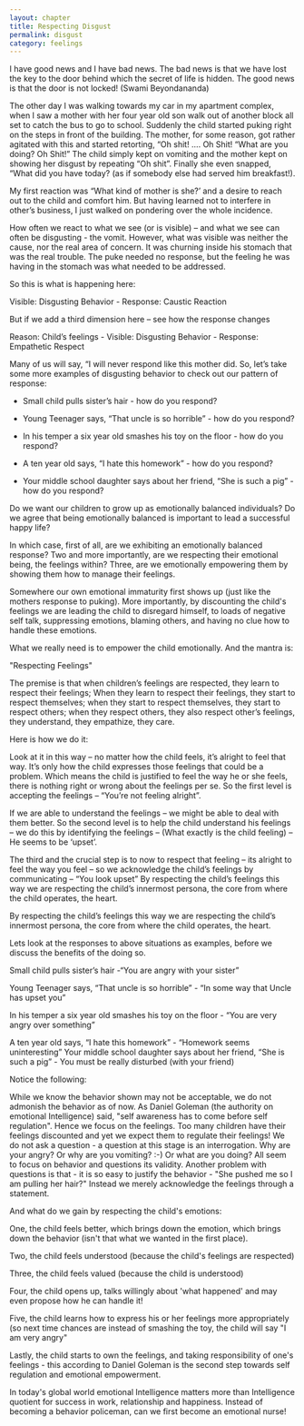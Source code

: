 ```yaml
---
layout: chapter
title: Respecting Disgust
permalink: disgust
category: feelings
--- 
```


I have good news and I have bad news. 
The bad news is that we have lost the key to the door 
behind which the secret of life is hidden. 
The good news is that the door is not locked! 
(Swami Beyondananda)

The other day I was walking towards my car in my apartment complex, when I saw a mother with her four year old son walk out of another block all set to catch the bus to go to school. Suddenly the child started puking right on the steps in front of the building. The mother, for some reason, got rather agitated with this and started retorting, “Oh shit! …. Oh Shit! “What are you doing? Oh Shit!” The child simply kept on vomiting and the mother kept on showing her disgust by repeating “Oh shit”. Finally she even snapped, “What did you have today? (as if somebody else had served him breakfast!).

My first reaction was “What kind of mother is she?’ and a desire to reach out to the child and comfort him. But having learned not to interfere in other’s business, I just walked on pondering over the whole incidence.

How often we react to what we see (or is visible) – and what we see can often be disgusting - the vomit. However, what was visible was neither the cause, nor the real area of concern. It was churning inside his stomach that was the real trouble. The puke needed no response, but the feeling he was having in the stomach was what needed to be addressed.

So this is what is happening here:

Visible: Disgusting Behavior - Response: Caustic Reaction

But if we add a third dimension here – see how the response changes

Reason: Child’s feelings - Visible: Disgusting Behavior - Response: Empathetic Respect

Many of us will say, “I will never respond like this mother did. So, let’s take some more examples of disgusting behavior to check out our pattern of response:

- Small child pulls sister’s hair - how do you respond?

- Young Teenager says, “That uncle is so horrible” - how do you respond?

- In his temper a six year old smashes his toy on the floor - how do you respond?

- A ten year old says, “I hate this homework” - how do you respond?

- Your middle school daughter says about her friend, “She is such a pig” - how do you respond?

Do we want our children to grow up as emotionally balanced individuals? Do we agree that being emotionally balanced is important to lead a successful happy life?

In which case, first of all, are we exhibiting an emotionally balanced response? Two and more importantly, are we respecting their emotional being, the feelings within? Three, are we emotionally empowering them by showing them how to manage their feelings.

Somewhere our own emotional immaturity first shows up (just like the mothers response to puking). More importantly, by discounting the child's feelings we are leading the child to disregard himself, to loads of negative self talk, suppressing emotions, blaming others, and having no clue how to handle these emotions.

What we really need is to empower the child emotionally. And the mantra is:

"Respecting Feelings"

The premise is that when children’s feelings are respected, they learn to respect their feelings; When they learn to respect their feelings, they start to respect themselves; when they start to respect themselves, they start to respect others; when they respect others, they also respect other’s feelings, they understand, they empathize, they care.

Here is how we do it:

Look at it in this way – no matter how the child feels, it’s alright to feel that way. It’s only how the child expresses those feelings that could be a problem. Which means the child is justified to feel the way he or she feels, there is nothing right or wrong about the feelings per se. So the first level is accepting the feelings – “You’re not feeling alright”.

If we are able to understand the feelings – we might be able to deal with them better. So the second level is to help the child understand his feelings – we do this by identifying the feelings – (What exactly is the child feeling) – He seems to be ‘upset’.

The third and the crucial step is to now to respect that feeling – its alright to feel the way you feel – so we acknowledge the child’s feelings by communicating – “You look upset” By respecting the child’s feelings this way we are respecting the child’s innermost persona, the core from where the child operates, the heart. 

By respecting the child’s feelings this way we are respecting the child’s innermost persona, the core from where the child operates, the heart.

Lets look at the responses to above situations as examples, before we discuss the benefits of the doing so.

Small child pulls sister’s hair -“You are angry with your sister”

Young Teenager says, “That uncle is so horrible” - “In some way that Uncle has upset you”

In his temper a six year old smashes his toy on the floor - “You are very angry over something”

A ten year old says, “I hate this homework” - “Homework seems uninteresting” 
Your middle school daughter says about her friend, “She is such a pig” - You must be really disturbed (with your friend) 

Notice the following:

While we know the behavior shown may not be acceptable, we do not admonish the behavior as of now. As Daniel Goleman (the authority on emotional Intelligence) said, "self awareness has to come before self regulation". Hence we focus on the feelings. Too many children have their feelings discounted and yet we expect them to regulate their feelings! We do not ask a question - a question at this stage is an interrogation. Why are your angry? Or why are you vomiting? :-) Or what are you doing? All seem to focus on behavior and questions its validity. Another problem with questions is that - it is so easy to justify the behavior - "She pushed me so I am pulling her hair?" Instead we merely acknowledge the feelings through a statement. 

And what do we gain by respecting the child's emotions:

One, the child feels better, which brings down the emotion, which brings down the behavior (isn't that what we wanted in the first place).

Two, the child feels understood (because the child's feelings are respected)

Three, the child feels valued (because the child is understood)

Four, the child opens up, talks willingly about 'what happened' and may even propose how he can handle it!

Five, the child learns how to express his or her feelings more appropriately (so next time chances are instead of smashing the toy, the child will say "I am very angry"

Lastly, the child starts to own the feelings, and taking responsibility of one's feelings - this according to Daniel Goleman is the second step towards self regulation and emotional empowerment.

In today's global world emotional Intelligence matters more than Intelligence quotient for success in work, relationship and happiness. Instead of becoming a behavior policeman, can we first become an emotional nurse!

 